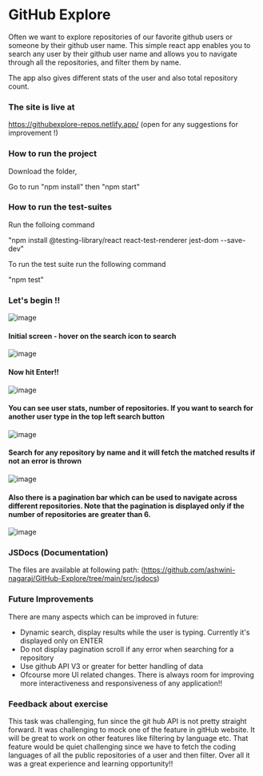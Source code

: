 # GitHub Explore
Often we want to explore repositories of our favorite github users or someone by their github user name. This simple react app enables you to search any user by their github user name and allows you to navigate through all the repositories, and filter them by name.

The app also gives different stats of the user and also total repository count.

### The site is live at ### 
https://githubexplore-repos.netlify.app/  (open for any suggestions for improvement !)

### How to run the project ###

Download the folder,

Go to run "npm install" then "npm start"

### How to run the test-suites ###

Run the folloing command

"npm install @testing-library/react react-test-renderer jest-dom --save-dev" 

To run the test suite run the following command

"npm test"

### Let's begin !! ###
                        

![image](https://user-images.githubusercontent.com/97677773/149703437-eb984145-8efb-4859-bc97-038ae59d8b68.png)


#### Initial screen - hover on the search icon to search ####


![image](https://user-images.githubusercontent.com/97677773/149703722-84a9e44a-292c-41e5-9a34-41675d216210.png)

####  Now hit Enter!! ####

![image](https://user-images.githubusercontent.com/97677773/149703811-fed0d059-bcad-4cb5-b32d-b4b1002d2864.png)

#### You can see  user stats, number of repositories. If you want to search for another user type in the top left search button ####


![image](https://user-images.githubusercontent.com/97677773/149703930-f0c3f295-1e46-4d43-8231-99fd0e3fa5e0.png)

#### Search for any repository by name and it will fetch the matched results if not an error is thrown ####


![image](https://user-images.githubusercontent.com/97677773/149703985-3863ef5c-b5f4-4652-8ee7-5f740ef60868.png)


#### Also there is a pagination bar which can be used to navigate across different repositories. Note that the pagination is displayed only if the number of repositories are greater than 6. ####


![image](https://user-images.githubusercontent.com/97677773/149704104-521e2967-a5d9-4676-8d70-ad4fbb09a671.png)


### JSDocs (Documentation) ###

The files are available at following path: (https://github.com/ashwini-nagaraj/GitHub-Explore/tree/main/src/jsdocs)

### Future Improvements ###

There are many aspects which can be improved in future:

* Dynamic search, display results while the user is typing. Currently it's displayed only on ENTER
* Do not display pagination scroll if any error when searching for a repository
* Use github API V3 or greater for better handling of data
* Ofcourse more UI related changes. There is always room for improving more interactiveness and responsiveness of any application!!

### Feedback about exercise ###

This task was challenging, fun since the git hub API is not pretty straight forward. It was challenging to mock one of the feature in gitHub website. It will be great to work on other features like filtering by language etc. That feature would be quiet challenging since we have to fetch the coding languages of all the public repositories of a user and then filter. Over all it was a great experience and learning opportunity!!




